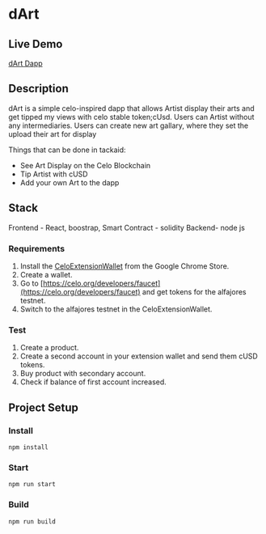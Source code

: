 # dArt

## Live Demo
[dArt Dapp](https://celodart.netlify.app/)



## Description
dArt is a simple celo-inspired dapp that allows Artist display their arts and get tipped my views with celo stable token;cUsd. Users can Artist without any intermediaries. Users can create new art gallary, where they set the upload their art for display

Things that can be done in tackaid:
* See Art Display on the Celo Blockchain
* Tip Artist with cUSD 
* Add your own Art to the dapp




## Stack

Frontend - React, boostrap, Smart Contract - solidity Backend- node js

### Requirements
1. Install the [CeloExtensionWallet](https://chrome.google.com/webstore/detail/celoextensionwallet/kkilomkmpmkbdnfelcpgckmpcaemjcdh?hl=en) from the Google Chrome Store.
2. Create a wallet.
3. Go to [https://celo.org/developers/faucet](https://celo.org/developers/faucet) and get tokens for the alfajores testnet.
4. Switch to the alfajores testnet in the CeloExtensionWallet.

### Test
1. Create a product.
2. Create a second account in your extension wallet and send them cUSD tokens.
3. Buy product with secondary account.
4. Check if balance of first account increased.


## Project Setup

### Install
```
npm install
```

### Start
```
npm run start
```

### Build
```
npm run build

